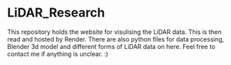 # LiDAR_Research
This repository holds the website for visulising the LiDAR data. This is then read and hosted by Render. There are also python files for data processing, Blender 3d model and different forms of LiDAR data on here. Feel free to contact me if anything is unclear. :)
